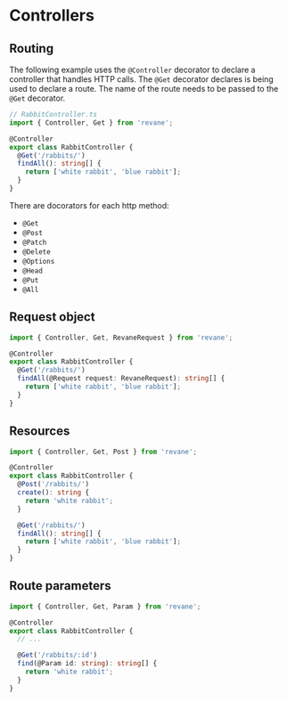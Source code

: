 # Controllers

## Routing

The following example uses the `@Controller` decorator to declare a controller
that handles HTTP calls. The `@Get` decorator declares is being used to declare
a route. The name of the route needs to be passed to the `@Get` decorator.

```ts
// RabbitController.ts
import { Controller, Get } from 'revane';

@Controller
export class RabbitController {
  @Get('/rabbits/')
  findAll(): string[] {
    return ['white rabbit', 'blue rabbit'];
  }
}
```

There are docorators for each http method:

* `@Get`
* `@Post`
* `@Patch`
* `@Delete`
* `@Options`
* `@Head`
* `@Put`
* `@All`

## Request object

```ts
import { Controller, Get, RevaneRequest } from 'revane';

@Controller
export class RabbitController {
  @Get('/rabbits/')
  findAll(@Request request: RevaneRequest): string[] {
    return ['white rabbit', 'blue rabbit'];
  }
}
```

## Resources

```ts
import { Controller, Get, Post } from 'revane';

@Controller
export class RabbitController {
  @Post('/rabbits/')
  create(): string {
    return 'white rabbit';
  }

  @Get('/rabbits/')
  findAll(): string[] {
    return ['white rabbit', 'blue rabbit'];
  }
}
```

## Route parameters

```ts
import { Controller, Get, Param } from 'revane';

@Controller
export class RabbitController {
  // ...

  @Get('/rabbits/:id')
  find(@Param id: string): string[] {
    return 'white rabbit';
  }
}
```
